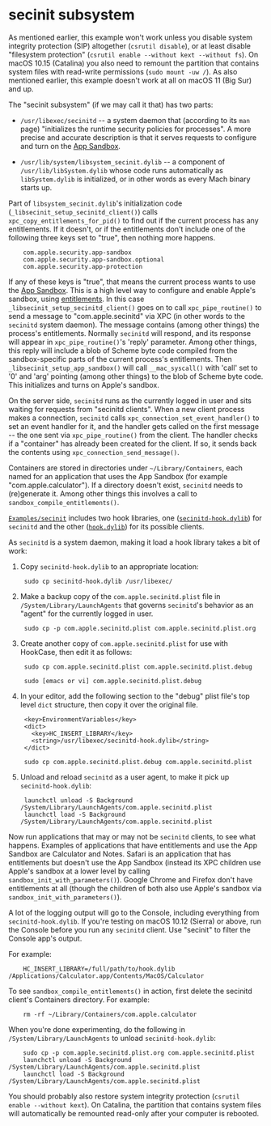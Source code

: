 # secinit subsystem

As mentioned earlier, this example won't work unless you disable
system integrity protection (SIP) altogether (`csrutil disable`), or
at least disable "filesystem protection" (`csrutil enable --without
kext --without fs`).  On macOS 10.15 (Catalina) you also need to
remount the partition that contains system files with read-write
permissions (`sudo mount -uw /`).  As also mentioned earlier, this
example doesn't work at all on macOS 11 (Big Sur) and up.

The "secinit subsystem" (if we may call it that) has two parts:

  * `/usr/libexec/secinitd` -- a system daemon that (according to its
    `man` page) "initializes the runtime security policies for
    processes".  A more precise and accurate description is that it
    serves requests to configure and turn on the
    [App Sandbox](https://developer.apple.com/library/mac/documentation/Security/Conceptual/AppSandboxDesignGuide/AboutAppSandbox/AboutAppSandbox.html).

  * `/usr/lib/system/libsystem_secinit.dylib` -- a component of
    `/usr/lib/libSystem.dylib` whose code runs automatically as
    `libSystem.dylib` is initialized, or in other words as every Mach
    binary starts up.

Part of `libsystem_secinit.dylib`'s initialization code
(`_libsecinit_setup_secinitd_client()`) calls
`xpc_copy_entitlements_for_pid()` to find out if the current process has
any entitlements.  If it doesn't, or if the entitlements don't include
one of the following three keys set to "true", then nothing more
happens.

        com.apple.security.app-sandbox
        com.apple.security.app-sandbox.optional
        com.apple.security.app-protection

If any of these keys is "true", that means the current process wants
to use the
[App Sandbox](https://developer.apple.com/library/mac/documentation/Security/Conceptual/AppSandboxDesignGuide/AboutAppSandbox/AboutAppSandbox.html).
This is a high level way to configure and enable Apple's sandbox,
using
[entitlements](https://developer.apple.com/library/content/documentation/Miscellaneous/Reference/EntitlementKeyReference/Chapters/AboutEntitlements.html).
In this case `_libsecinit_setup_secinitd_client()` goes on to call
`xpc_pipe_routine()` to send a message to "com.apple.secinitd" via XPC
(in other words to the `secinitd` system daemon).  The message
contains (among other things) the process's entitlements.  Normally
`secinitd` will respond, and its response will appear in
`xpc_pipe_routine()`'s 'reply' parameter.  Among other things, this
reply will include a blob of Scheme byte code compiled from the
sandbox-specific parts of the current process's entitlements.  Then
`_libsecinit_setup_app_sandbox()` will call `__mac_syscall()` with
'call' set to '0' and 'arg' pointing (among other things) to the blob
of Scheme byte code.  This initializes and turns on Apple's sandbox.

On the server side, `secinitd` runs as the currently logged in user
and sits waiting for requests from "secinitd clients".  When a new
client process makes a connection, `secinitd` calls
`xpc_connection_set_event_handler()` to set an event handler for it,
and the handler gets called on the first message -- the one sent via
`xpc_pipe_routine()` from the client.  The handler checks if a
"container" has already been created for the client.  If so, it sends
back the contents using `xpc_connection_send_message()`.

Containers are stored in directories under `~/Library/Containers`,
each named for an application that uses the App Sandbox (for example
"com.apple.calculator").  If a directory doesn't exist, `secinitd`
needs to (re)generate it.  Among other things this involves a call to
`sandbox_compile_entitlements()`.

[`Examples/secinit`](Examples/secinit/) includes two hook libraries,
one ([`secinitd-hook.dylib`](Examples/secinit/secinitd-hook.mm)) for
`secinitd` and the other ([`hook.dylib`](Examples/secinit/hook.mm))
for its possible clients.

As `secinitd` is a system daemon, making it load a hook library takes
a bit of work:

1. Copy `secinitd-hook.dylib` to an appropriate location:

        sudo cp secinitd-hook.dylib /usr/libexec/

2. Make a backup copy of the `com.apple.secinitd.plist` file in
   `/System/Library/LaunchAgents` that governs `secinitd`'s behavior
   as an "agent" for the currently logged in user.

        sudo cp -p com.apple.secinitd.plist com.apple.secinitd.plist.org

3. Create another copy of `com.apple.secinitd.plist` for use with
   HookCase, then edit it as follows:

        sudo cp com.apple.secinitd.plist com.apple.secinitd.plist.debug

        sudo [emacs or vi] com.apple.secinitd.plist.debug

4. In your editor, add the following section to the "debug" plist
   file's top level `dict` structure, then copy it over the original
   file.

        <key>EnvironmentVariables</key>
        <dict>
          <key>HC_INSERT_LIBRARY</key>
          <string>/usr/libexec/secinitd-hook.dylib</string>
        </dict>

        sudo cp com.apple.secinitd.plist.debug com.apple.secinitd.plist

5. Unload and reload `secinitd` as a user agent, to make it pick up
   `secinitd-hook.dylib`:

        launchctl unload -S Background /System/Library/LaunchAgents/com.apple.secinitd.plist
        launchctl load -S Background /System/Library/LaunchAgents/com.apple.secinitd.plist

Now run applications that may or may not be `secinitd` clients, to see
what happens.  Examples of applications that have entitlements and use
the App Sandbox are Calculator and Notes.  Safari is an application
that has entitlements but doesn't use the App Sandbox (instead its XPC
children use Apple's sandbox at a lower level by calling
`sandbox_init_with_parameters()`).  Google Chrome and Firefox don't
have entitlements at all (though the children of both also use Apple's
sandbox via `sandbox_init_with_parameters()`).

A lot of the logging output will go to the Console, including
everything from `secinitd-hook.dylib`.  If you're testing on macOS
10.12 (Sierra) or above, run the Console before you run any `secinitd`
client.  Use "secinit" to filter the Console app's output.

For example:

        HC_INSERT_LIBRARY=/full/path/to/hook.dylib /Applications/Calculator.app/Contents/MacOS/Calculator

To see `sandbox_compile_entitlements()` in action, first delete the
secinitd client's Containers directory.  For example:

        rm -rf ~/Library/Containers/com.apple.calculator

When you're done experimenting, do the following in
`/System/Library/LaunchAgents` to unload `secinitd-hook.dylib`:

        sudo cp -p com.apple.secinitd.plist.org com.apple.secinitd.plist
        launchctl unload -S Background /System/Library/LaunchAgents/com.apple.secinitd.plist
        launchctl load -S Background /System/Library/LaunchAgents/com.apple.secinitd.plist

You should probably also restore system integrity protection (`csrutil
enable --without kext`).  On Catalina, the partition that contains
system files will automatically be remounted read-only after your
computer is rebooted.
